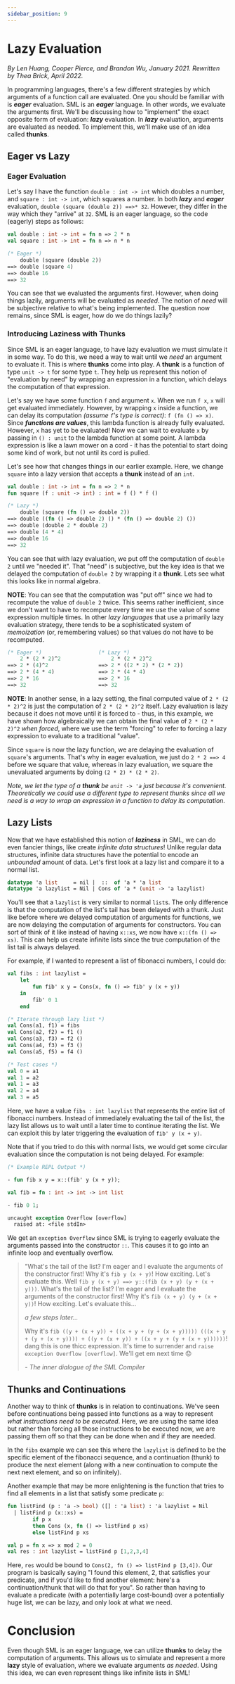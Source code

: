 ```yaml
---
sidebar_position: 9
---
```


# Lazy Evaluation

_By Len Huang, Cooper Pierce, and Brandon Wu, January 2021. Rewritten by Thea Brick, April 2022._

In programming languages, there's a few different strategies by which arguments of a function call are evaluated. One you should be familiar with is **_eager_** evaluation. SML is an **_eager_** language. In other words, we evaluate the arguments first. We'll be discussing how to "implement" the exact opposite form of evaluation: **_lazy_** evaluation. In **_lazy_** evaluation, arguments are evaluated as needed. To implement this, we'll make use of an idea called **thunks**.

## Eager vs Lazy

### Eager Evaluation

Let's say I have the function `double : int -> int` which doubles a number, and `square : int -> int`, which squares a number. In both **_lazy_** and **_eager_** evaluation, `double (square (double 2)) ==>* 32`. However, they differ in the way which they "arrive" at `32`. SML is an eager language, so the code (eagerly) steps as follows:

```sml
val double : int -> int = fn n => 2 * n
val square : int -> int = fn n => n * n

(* Eager *)
    double (square (double 2))
==> double (square 4)
==> double 16
==> 32
```

You can see that we evaluated the arguments first. However, when doing things lazily, arguments will be evaluated as _needed_. The notion of _need_ will be subjective relative to what's being implemented. The question now remains, since SML is eager, how do we do things lazily?

### Introducing Laziness with Thunks

Since SML is an eager language, to have lazy evaluation we must simulate it in some way. To do this, we need a way to wait until we _need_ an argument to evaluate it. This is where **thunks** come into play. A **thunk** is a function of type `unit -> t` for some type `t`. They help us represent this notion of "evaluation by need" by wrapping an expression in a function, which delays the computation of that expression.

Let's say we have some function `f` and argument `x`. When we run `f x`, `x` will get evaluated immediately. However, by wrapping `x` inside a function, we can delay its computation _(assume `f`'s type is correct)_: `f (fn () => x)`. Since **_functions are values_**, this lambda function is already fully evaluated. However, `x` has yet to be evaluated! Now we can wait to evaluate `x` by passing in `() : unit` to the lambda function at some point. A lambda expression is like a lawn mower on a cord - it has the potential to start doing some kind of work, but not until its cord is pulled.

Let's see how that changes things in our earlier example. Here, we change `square` into a lazy version that accepts a **thunk** instead of an `int`.

```sml
val double : int -> int = fn n => 2 * n
fun square (f : unit -> int) : int = f () * f ()

(* Lazy *)
    double (square (fn () => double 2))
==> double ((fn () => double 2) () * (fn () => double 2) ())
==> double (double 2 * double 2)
==> double (4 * 4)
==> double 16
==> 32
```

You can see that with lazy evaluation, we put off the computation of `double 2` until we "needed it". That "need" is subjective, but the key idea is that we delayed the computation of `double 2` by wrapping it a **thunk**. Lets see what this looks like in normal algebra.

**NOTE**: You can see that the computation was "put off" since we had to recompute the value of `double 2` twice. This seems rather inefficient, since we don't want to have to recompute every time we use the value of some expression multiple times. In other _lazy languages_ that use a primarily lazy evaluation strategy, there tends to be a sophisticated system of _memoization_ (or, remembering values) so that values do not have to be recomputed.

```sml
(* Eager *)                  (* Lazy *)
    2 * (2 * 2)^2                2 * (2 * 2)^2
==> 2 * (4)^2                ==> 2 * ((2 * 2) * (2 * 2))
==> 2 * (4 * 4)              ==> 2 * (4 * 4)
==> 2 * 16                   ==> 2 * 16
==> 32                       ==> 32
```

**NOTE**: In another sense, in a lazy setting, the final computed value of `2 * (2 * 2)^2` is just the computation of `2 * (2 * 2)^2` itself. Lazy evaluation is lazy because it does not move until it is forced to - thus, in this example, we have shown how algebraically we can obtain the final value of `2 * (2 * 2)^2` _when forced_, where we use the term "forcing" to refer to forcing a lazy expression to evaluate to a traditional "value".

Since `square` is now the lazy function, we are delaying the evaluation of `square`'s arguments. That's why in eager evaluation, we just do `2 * 2 ==> 4` before we square that value, whereas in lazy evaluation, we square the unevaluated arguments by doing `(2 * 2) * (2 * 2)`.

_Note, we let the type of a **thunk** be `unit -> 'a` just because it's convenient._ _Theoretically we could use a different type to represent thunks since all we need_ _is a way to wrap an expression in a function to delay its computation._

## Lazy Lists

Now that we have established this notion of **_laziness_** in SML, we can do even fancier things, like create _infinite data structures_! Unlike regular data structures, infinite data structures have the potential to encode an _unbounded_ amount of data. Let's first look at a lazy list and compare it to a normal list.

```sml
datatype 'a list     = nil |  ::  of 'a * 'a list
datatype 'a lazylist = Nil | Cons of 'a * (unit -> 'a lazylist)
```

You'll see that a `lazylist` is very similar to normal `list`s. The only difference is that the computation of the list's tail has been delayed with a thunk. Just like before where we delayed computation of arguments for functions, we are now delaying the computation of arguments for constructors. You can sort of think of it like instead of having `x::xs`, we now have `x::(fn () => xs)`. This can help us create infinite lists since the true computation of the list tail is always delayed.

For example, if I wanted to represent a list of fibonacci numbers, I could do:

```sml
val fibs : int lazylist =
    let
        fun fib' x y = Cons(x, fn () => fib' y (x + y))
    in
        fib' 0 1
    end

(* Iterate through lazy list *)
val Cons(a1, f1) = fibs
val Cons(a2, f2) = f1 ()
val Cons(a3, f3) = f2 ()
val Cons(a4, f3) = f3 ()
val Cons(a5, f5) = f4 ()

(* Test cases *)
val 0 = a1
val 1 = a2
val 1 = a3
val 2 = a4
val 3 = a5
```

Here, we have a value `fibs : int lazylist` that represents the entire list of fibonacci numbers. Instead of immediately evaluating the tail of the list, the lazy list allows us to wait until a later time to continue iterating the list. We can exploit this by later triggering the evaluation of `fib' y (x + y)`.

Note that if you tried to do this with normal lists, we would get some circular evaluation since the computation is not being delayed. For example:

```sml
(* Example REPL Output *)

- fun fib x y = x::(fib' y (x + y));

val fib = fn : int -> int -> int list

- fib 0 1;

uncaught exception Overflow [overflow]
  raised at: <file stdIn>
```

We get an `exception Overflow` since SML is trying to eagerly evaluate the arguments passed into the constructor `::`. This causes it to go into an infinite loop and eventually overflow.

> "What's the tail of the list? I'm eager and I evaluate the arguments of the constructor first! Why it's `fib y (x + y)`! How exciting. Let's evaluate this. Well `fib y (x + y) ==> y::(fib (x + y) (y + (x + y)))`. What's the tail of the list? I'm eager and I evaluate the arguments of the constructor first! Why it's `fib (x + y) (y + (x + y))`! How exciting. Let's evaluate this...
>
> _a few steps later..._
>
> Why it's `fib ((y + (x + y)) + ((x + y + (y + (x + y))))) (((x + y + (y + (x + y)))) + ((y + (x + y)) + ((x + y + (y + (x + y))))))`! dang this is one thicc expression. It's time to surrender and `raise exception Overflow [overflow]`. We'll get em next time 😞
>
> _- The inner dialogue of the SML Compiler_

## Thunks and Continuations

Another way to think of **thunks** is in relation to continuations. We've seen before continuations being passed into functions as a way to represent _what instructions need to be executed_. Here, we are using the same idea but rather than forcing all those instructions to be executed now, we are passing them off so that they can be done when and if they are needed.

In the `fibs` example we can see this where the `lazylist` is defined to be the specific element of the fibonacci sequence, and a continuation (thunk) to produce the next element (along with a new continuation to compute the next next element, and so on infinitely).

Another example that may be more enlightening is the function that tries to find all elements in a list that satisfy some predicate `p`:

```sml
fun listFind (p : 'a -> bool) ([] : 'a list) : 'a lazylist = Nil
  | listFind p (x::xs) =
        if p x
        then Cons (x, fn () => listFind p xs)
        else listFind p xs

val p = fn x => x mod 2 = 0
val res : int lazylist = listFind p [1,2,3,4]
```

Here, `res` would be bound to `Cons(2, fn () => listFind p [3,4])`. Our program is basically saying "I found this element, 2, that satisfies your predicate, and if you'd like to find another element: here's a continuation/thunk that will do that for you". So rather than having to evaluate a predicate (with a potentially large cost-bound) over a potentially huge list, we can be lazy, and only look at what we need.

# Conclusion

Even though SML is an eager language, we can utilize **thunks** to delay the computation of arguments. This allows us to simulate and represent a more **lazy** style of evaluation, where we evaluate arguments _as needed_. Using this idea, we can even represent things like infinite lists in SML!

